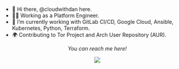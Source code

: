 - 👋 Hi there, @cloudwithdan here.
- 👨‍💻 Working as a Platform Engineer.
- 🌱 I’m currently working with GitLab CI/CD, Google Cloud, Ansible, Kubernetes, Python, Terraform.
- 🌍 Contributing to Tor Project and Arch User Repository (AUR).

<p align="center">
  <i>You can reach me here!</i>

<p align="center">
<a href= "https://www.linkedin.com/in/rwx-dan/"><img src="https://img.icons8.com/material-outlined/30/000000/linkedin.png"/></a>
</p>


<!---
dnikoloski/dnikoloski is a ✨ special ✨ repository because its `README.md` (this file) appears on your GitHub profile.
You can click the Preview link to take a look at your changes.
--->
